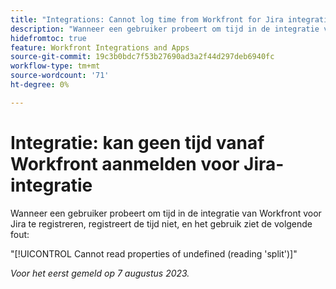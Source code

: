 ```yaml
---
title: "Integrations: Cannot log time from Workfront for Jira integration"
description: "Wanneer een gebruiker probeert om tijd in de integratie van Workfront voor Jira te registreren, registreert de tijd niet, en het gebruik ziet een fout."
hidefromtoc: true
feature: Workfront Integrations and Apps
source-git-commit: 19c3b0bdc7f53b27690ad3a2f44d297deb6940fc
workflow-type: tm+mt
source-wordcount: '71'
ht-degree: 0%

---
```



# Integratie: kan geen tijd vanaf Workfront aanmelden voor Jira-integratie

Wanneer een gebruiker probeert om tijd in de integratie van Workfront voor Jira te registreren, registreert de tijd niet, en het gebruik ziet de volgende fout:

&quot;[!UICONTROL Cannot read properties of undefined (reading 'split')]&quot;

_Voor het eerst gemeld op 7 augustus 2023._
